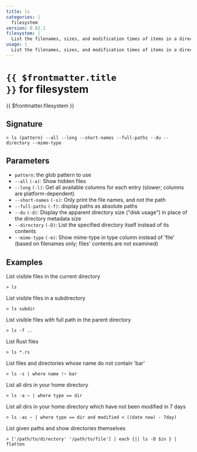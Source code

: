 ```yaml
---
title: ls
categories: |
  filesystem
version: 0.82.1
filesystem: |
  List the filenames, sizes, and modification times of items in a directory.
usage: |
  List the filenames, sizes, and modification times of items in a directory.
---
```


# <code>{{ $frontmatter.title }}</code> for filesystem

<div class='command-title'>{{ $frontmatter.filesystem }}</div>

## Signature

```> ls (pattern) --all --long --short-names --full-paths --du --directory --mime-type```

## Parameters

 -  `pattern`: the glob pattern to use
 -  `--all` `(-a)`: Show hidden files
 -  `--long` `(-l)`: Get all available columns for each entry (slower; columns are platform-dependent)
 -  `--short-names` `(-s)`: Only print the file names, and not the path
 -  `--full-paths` `(-f)`: display paths as absolute paths
 -  `--du` `(-d)`: Display the apparent directory size ("disk usage") in place of the directory metadata size
 -  `--directory` `(-D)`: List the specified directory itself instead of its contents
 -  `--mime-type` `(-m)`: Show mime-type in type column instead of 'file' (based on filenames only; files' contents are not examined)

## Examples

List visible files in the current directory
```shell
> ls

```

List visible files in a subdirectory
```shell
> ls subdir

```

List visible files with full path in the parent directory
```shell
> ls -f ..

```

List Rust files
```shell
> ls *.rs

```

List files and directories whose name do not contain 'bar'
```shell
> ls -s | where name !~ bar

```

List all dirs in your home directory
```shell
> ls -a ~ | where type == dir

```

List all dirs in your home directory which have not been modified in 7 days
```shell
> ls -as ~ | where type == dir and modified < ((date now) - 7day)

```

List given paths and show directories themselves
```shell
> ['/path/to/directory' '/path/to/file'] | each {|| ls -D $in } | flatten

```
